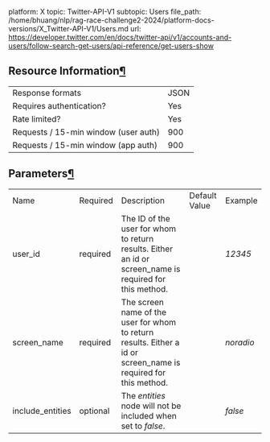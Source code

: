platform: X
topic: Twitter-API-V1
subtopic: Users
file_path: /home/bhuang/nlp/rag-race-challenge2-2024/platform-docs-versions/X_Twitter-API-V1/Users.md
url: https://developer.twitter.com/en/docs/twitter-api/v1/accounts-and-users/follow-search-get-users/api-reference/get-users-show

## Resource Information[¶](#resource-information "Permalink to this headline")

|     |     |
| --- | --- |
| Response formats | JSON |
| Requires authentication? | Yes |
| Rate limited? | Yes |
| Requests / 15-min window (user auth) | 900 |
| Requests / 15-min window (app auth) | 900 |

## Parameters[¶](#parameters "Permalink to this headline")

|     |     |     |     |     |
| --- | --- | --- | --- | --- |
| Name | Required | Description | Default Value | Example |
| user\_id | required | The ID of the user for whom to return results. Either an id or screen\_name is required for this method. |     | _12345_ |
| screen\_name | required | The screen name of the user for whom to return results. Either a id or screen\_name is required for this method. |     | _noradio_ |
| include\_entities | optional | The _entities_ node will not be included when set to _false_. |     | _false_ |